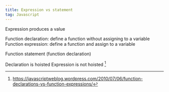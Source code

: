 ```yaml
---
title: Expression vs statement
tag: Javascript
---
```

Expression produces a value



Function declaration: define a function without assigning to a variable
Function expression: define a function and assign to a variable

Function statement (function declaration)



Declaration is hoisted
Expression is not hoisted [^footnote]

[^footnote]: https://javascriptweblog.wordpress.com/2010/07/06/function-declarations-vs-function-expressions/